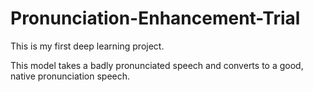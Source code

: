 # Pronunciation-Enhancement-Trial

This is my first deep learning project.

This model takes a badly pronunciated speech and converts to a good, native pronunciation speech.

